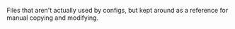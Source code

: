Files that aren't actually used by configs, but kept around as a reference for manual copying and modifying.
